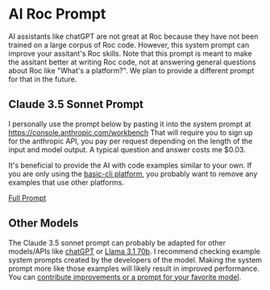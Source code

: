 
# AI Roc Prompt

AI assistants like chatGPT are not great at Roc because they have not been trained on a large corpus of Roc code.
However, this system prompt can improve your assitant's Roc skills. Note that this prompt is meant to make the assitant
better at writing Roc code, not at answering general questions about Roc like "What's a platform?". We plan to provide a different
prompt for that in the future.

## Claude 3.5 Sonnet Prompt

I personally use the prompt below by pasting it into the system prompt at https://console.anthropic.com/workbench
That will require you to sign up for the anthropic API, you pay per request depending on the length of the input and
model output. A typical question and answer costs me $0.03.

It's beneficial to provide the AI with code examples similar to your own. If you are only using the [basic-cli platform](https://github.com/roc-lang/basic-cli), you probably want to remove any examples that use other platforms.

[Full Prompt](https://raw.githubusercontent.com/roc-lang/examples/main/examples/AIRocPrompt/prompt.md)


## Other Models

The Claude 3.5 sonnet prompt can probably be adapted for other models/APIs like [chatGPT](https://platform.openai.com/signup) or [Llama 3.1 70b](https://identity.octoml.ai/oauth/account/sign-up). I recommend checking example system prompts created by the developers of the model. Making the system prompt more like those examples will likely result in improved performance. You can [contribute improvements or a prompt for your favorite model](https://github.com/roc-lang/examples).